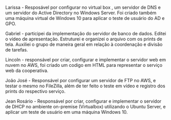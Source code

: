 Larissa - Resposável por configurar no virtual box , um servidor de DNS e um servidor do Active Directory no Windows Server. Foi criado também uma máquina virtual de Windows 10 para aplicar o teste de usuário do AD e GPO.

Gabriel - participei da implementação do servidor de banco de dados. Editei o vídeo de apresentação. Estruturei e organizei o arquivo com os prints de tela. Auxiliei o grupo de maneira geral em relação à coordenação e divisão de tarefas.

Lincoln - responsável por criar, configurar e implementar o servidor web em nuvem no AWS, foi criado um codigo em HTML para representar o serviço web da cooperativa.

João José - Responsável por configurar um servidor de FTP no AWS, e testar o mesmo no FileZilla, além de ter feito o teste em vídeo e registro dos prints do respectivo serviço.

Jean Rosário - Responsável por criar, configurar e implementar o servidor de DHCP no ambiente on-premise (Virtualbox) utilizando o Ubuntu Server, e aplicar um teste de usuário em uma máquina Windows 10.
